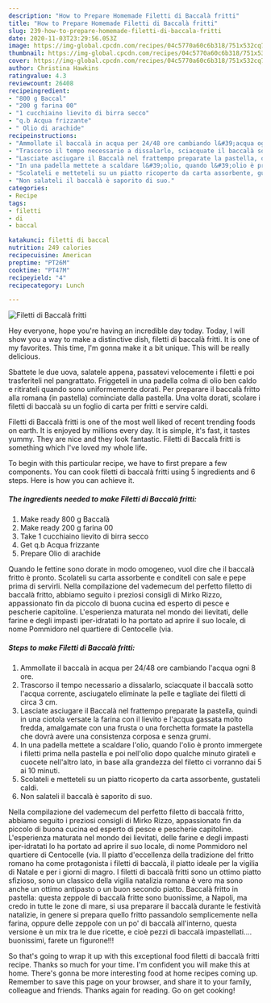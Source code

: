 ```yaml
---
description: "How to Prepare Homemade Filetti di Baccalà fritti"
title: "How to Prepare Homemade Filetti di Baccalà fritti"
slug: 239-how-to-prepare-homemade-filetti-di-baccala-fritti
date: 2020-11-03T23:29:56.053Z
image: https://img-global.cpcdn.com/recipes/04c5770a60c6b318/751x532cq70/filetti-di-baccala-fritti-recipe-main-photo.jpg
thumbnail: https://img-global.cpcdn.com/recipes/04c5770a60c6b318/751x532cq70/filetti-di-baccala-fritti-recipe-main-photo.jpg
cover: https://img-global.cpcdn.com/recipes/04c5770a60c6b318/751x532cq70/filetti-di-baccala-fritti-recipe-main-photo.jpg
author: Christina Hawkins
ratingvalue: 4.3
reviewcount: 26408
recipeingredient:
- "800 g Baccal"
- "200 g farina 00"
- "1 cucchiaino lievito di birra secco"
- "q.b Acqua frizzante"
- " Olio di arachide"
recipeinstructions:
- "Ammollate il baccalà in acqua per 24/48 ore cambiando l&#39;acqua ogni 8 ore."
- "Trascorso il tempo necessario a dissalarlo, sciacquate il baccalà sotto l&#39;acqua corrente, asciugatelo eliminate la pelle e tagliate dei filetti di circa 3 cm."
- "Lasciate asciugare il Baccalà nel frattempo preparate la pastella, quindi in una ciotola versate la farina con il lievito e l&#39;acqua gassata molto fredda, amalgamate con una frusta o una forchetta formate la pastella che dovrà avere una consistenza corposa e senza grumi."
- "In una padella mettete a scaldare l&#39;olio, quando l&#39;olio è pronto immergete i filetti prima nella pastella e poi nell&#39;olio dopo qualche minuto girateli e cuocete nell&#39;altro lato, in base alla grandezza del filetto ci vorranno dai 5 ai 10 minuti."
- "Scolateli e metteteli su un piatto ricoperto da carta assorbente, gustateli caldi."
- "Non salateli il baccalà è saporito di suo."
categories:
- Recipe
tags:
- filetti
- di
- baccal

katakunci: filetti di baccal 
nutrition: 249 calories
recipecuisine: American
preptime: "PT26M"
cooktime: "PT47M"
recipeyield: "4"
recipecategory: Lunch

---
```



![Filetti di Baccalà fritti](https://img-global.cpcdn.com/recipes/04c5770a60c6b318/751x532cq70/filetti-di-baccala-fritti-recipe-main-photo.jpg)

Hey everyone, hope you're having an incredible day today. Today, I will show you a way to make a distinctive dish, filetti di baccalà fritti. It is one of my favorites. This time, I'm gonna make it a bit unique. This will be really delicious.

Sbattete le due uova, salatele appena, passatevi velocemente i filetti e poi trasferiteli nel pangrattato. Friggeteli in una padella colma di olio ben caldo e ritirateli quando sono uniformemente dorati. Per preparare il baccalà fritto alla romana (in pastella) cominciate dalla pastella. Una volta dorati, scolare i filetti di baccalà su un foglio di carta per fritti e servire caldi.

Filetti di Baccalà fritti is one of the most well liked of recent trending foods on earth. It is enjoyed by millions every day. It is simple, it's fast, it tastes yummy. They are nice and they look fantastic. Filetti di Baccalà fritti is something which I've loved my whole life.


To begin with this particular recipe, we have to first prepare a few components. You can cook filetti di baccalà fritti using 5 ingredients and 6 steps. Here is how you can achieve it.

<!--inarticleads1-->

##### The ingredients needed to make Filetti di Baccalà fritti:

1. Make ready 800 g Baccalà
1. Make ready 200 g farina 00
1. Take 1 cucchiaino lievito di birra secco
1. Get q.b Acqua frizzante
1. Prepare  Olio di arachide


Quando le fettine sono dorate in modo omogeneo, vuol dire che il baccalà fritto è pronto. Scolateli su carta assorbente e conditeli con sale e pepe prima di servirli. Nella compilazione del vademecum del perfetto filetto di baccalà fritto, abbiamo seguito i preziosi consigli di Mirko Rizzo, appassionato fin da piccolo di buona cucina ed esperto di pesce e pescherie capitoline. L&#39;esperienza maturata nel mondo dei lievitati, delle farine e degli impasti iper-idratati lo ha portato ad aprire il suo locale, di nome Pommidoro nel quartiere di Centocelle (via. 

<!--inarticleads2-->

##### Steps to make Filetti di Baccalà fritti:

1. Ammollate il baccalà in acqua per 24/48 ore cambiando l&#39;acqua ogni 8 ore.
1. Trascorso il tempo necessario a dissalarlo, sciacquate il baccalà sotto l&#39;acqua corrente, asciugatelo eliminate la pelle e tagliate dei filetti di circa 3 cm.
1. Lasciate asciugare il Baccalà nel frattempo preparate la pastella, quindi in una ciotola versate la farina con il lievito e l&#39;acqua gassata molto fredda, amalgamate con una frusta o una forchetta formate la pastella che dovrà avere una consistenza corposa e senza grumi.
1. In una padella mettete a scaldare l&#39;olio, quando l&#39;olio è pronto immergete i filetti prima nella pastella e poi nell&#39;olio dopo qualche minuto girateli e cuocete nell&#39;altro lato, in base alla grandezza del filetto ci vorranno dai 5 ai 10 minuti.
1. Scolateli e metteteli su un piatto ricoperto da carta assorbente, gustateli caldi.
1. Non salateli il baccalà è saporito di suo.


Nella compilazione del vademecum del perfetto filetto di baccalà fritto, abbiamo seguito i preziosi consigli di Mirko Rizzo, appassionato fin da piccolo di buona cucina ed esperto di pesce e pescherie capitoline. L&#39;esperienza maturata nel mondo dei lievitati, delle farine e degli impasti iper-idratati lo ha portato ad aprire il suo locale, di nome Pommidoro nel quartiere di Centocelle (via. Il piatto d&#39;eccellenza della tradizione del fritto romano ha come protagonista i filetti di baccalà, il piatto ideale per la vigilia di Natale e per i giorni di magro. I filetti di baccalà fritti sono un ottimo piatto sfizioso, sono un classico della vigilia natalizia romana è vero ma sono anche un ottimo antipasto o un buon secondo piatto. Baccalà fritto in pastella: questa zeppole di baccalà fritte sono buonissime, a Napoli, ma credo in tutte le zone di mare, si usa preparare il baccalà durante le festività natalizie, in genere si prepara quello fritto passandolo semplicemente nella farina, oppure delle zeppole con un po&#39; di baccalà all&#39;interno, questa versione è un mix tra le due ricette, e cioè pezzi di baccalà impastellati…. buonissimi, farete un figurone!!! 

So that's going to wrap it up with this exceptional food filetti di baccalà fritti recipe. Thanks so much for your time. I'm confident you will make this at home. There's gonna be more interesting food at home recipes coming up. Remember to save this page on your browser, and share it to your family, colleague and friends. Thanks again for reading. Go on get cooking!
